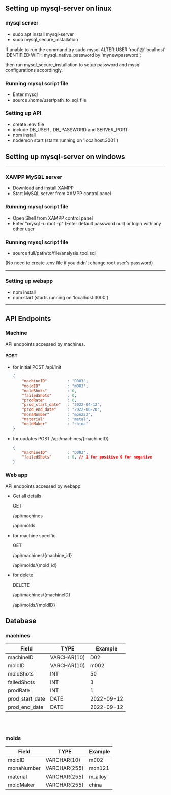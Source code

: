 ## Setting up mysql-server on linux

### mysql server

- sudo apt install mysql-server
- sudo mysql_secure_installation

If unable to run the command try
 sudo mysql
 ALTER USER 'root'@'localhost' IDENTIFIED WITH mysql_native_password by 'mynewpassword';

then run mysql_secure_installation to setup password and mysql configurations
accordingly.

### Running mysql script file

- Enter mysql
- source /home/user/path_to_sql_file

### Setting up API

- create .env file
- include DB_USER , DB_PASSWORD and SERVER_PORT
- npm install
- nodemon start (starts running on 'localhost:3001')

## Setting up mysql-server on windows

---

### XAMPP MySQL server

- Download and install XAMPP
- Start MySQL server from XAMPP control panel

### Running mysql script file

- Open Shell from XAMPP control panel
- Enter "mysql -u root -p" (Enter default password null) or login with any other user

### Running mysql script file

- source full/path/to/file/analysis_tool.sql

(No need to create .env file if you didn't change root user's password)

---

### Setting up webapp

- npm install
- npm start (starts running on 'localhost:3000')

---

## API Endpoints

### Machine

API endpoints accessed by machines.

#### POST

- for initial
    POST
    /api/init

    ```json
    {
        "machineID"         : "D003",
        "moldID"            : "m003",
        "moldShots"         : 0,
        "failedShots"       : 0,
        "prodRate"          : 0,
        "prod_start_date"   : "2022-04-12",
        "prod_end_date"     : "2022-06-20",
        "monaNumber"        : "mon222",
        "material"          : "metal",
        "moldMaker"         : "china"
    }
    ```

- for updates
    POST
    /api/machines/{machineID}

    ```json
    {
        "machineID"         : "D003",
        "failedShots"       : 0, // 1 for positive 0 for negative
    }
    ```

### Web app

API endpoints accessed by webapp.


- Get all details 

    GET

    /api/machines
    
    /api/molds

- for machine specific

    GET

    /api/machines/{machine_id}
    
    /api/molds/{mold_id}

- for delete

    DELETE

    /api/machines/{machineID}

    /api/molds/{moldID}

## Database

### <b>machines</b>

| Field          | TYPE           | Example       |
|----------------|----------------|---------------|
| machineID      |VARCHAR(10)     | D02           |
| moldID         |VARCHAR(10)     | m002          |
| moldShots      |INT             | 50            |
| failedShots    |INT             | 3             |
| prodRate       |INT             | 1             |
| prod_start_date|DATE            | 2022-09-12    |
| prod_end_date  |DATE            | 2022-09-12    |

<br></br>

### <b> molds </b>

| Field          | TYPE           | Example       |
|----------------|----------------|---------------|
| moldID         |VARCHAR(10)     | m002          |
| monaNumber     |VARCHAR(255)    | mon121        |
| material       |VARCHAR(255)    | m_alloy       |
| moldMaker      |VARCHAR(255)    | china         |
